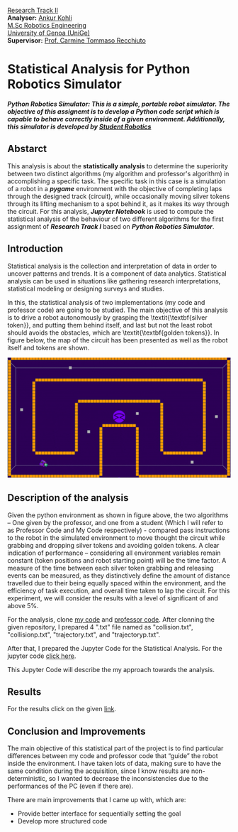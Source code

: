 [Research Track II](https://corsi.unige.it/en/off.f/2022/ins/60236)<br>
**Analyser:** [Ankur Kohli](https://github.com/ankurkohli007)<br>
[M.Sc Robotics Engineering](https://corsi.unige.it/corsi/10635)<br>
[University of Genoa (UniGe)](https://unige.it/en)<br>
**Supervisor:** [Prof. Carmine Tommaso Recchiuto](https://rubrica.unige.it/personale/UkNDWV1r)

# Statistical Analysis for Python Robotics Simulator

***Python Robotics Simulator: This is a simple, portable robot simulator. The objective of this assignemt is to develop a Python code script which is capable to behave correctly inside of a given environment. Additionally, this simulator is developed by [Student Robotics](https://studentrobotics.org/)***

## Abstarct

This analysis is about the **statistically analysis** to determine the superiority between two distinct algorithms (my algorithm and professor's algorithm) in accomplishing a specific task. The specific task in this case is a simulation of a robot in a ***pygame*** environment with the objective of completing laps through the designed track (circuit), while occasionally moving silver tokens through its lifting mechanism to a spot behind it, as it makes its way through the circuit. For this analysis, ***Jupyter Notebook*** is used to compute the statistical analysis of the behaviour of two different algorithms for the first assignment of ***Research Track I*** based on ***Python Robotics Simulator***.

## Introduction

Statistical analysis is the collection and interpretation of data in order to uncover patterns and trends. It is a component of data analytics. Statistical analysis can be used in situations like gathering research interpretations, statistical modeling or designing surveys and studies.

In this, the statistical analysis of two implementations (my code and professor code) are going to be studied. The main objective of this analysis is to drive a robot autonomously by grasping the \textit{\textbf{silver token}}, and putting them behind itself, and last but not the least robot should avoids the obstacles, which are \textit{\textbf{golden tokens}}. In figure below, the map of the circuit has been presented as well as the robot itself and tokens are shown.

![alt text](ImagesResults/circuit.png) 

## Description of the analysis

Given the python environment as shown in figure above, the two algorithms – One given by the professor, and one from a student (Which I will refer to as Professor Code and My Code respectively) - compared pass instructions to the robot in the simulated environment to move thought the circuit while grabbing and dropping silver tokens and avoiding golden tokens. A clear indication of performance – considering all environment variables remain constant (token positions and robot starting point) will be the time factor. A measure of the time between each silver token grabbing and releasing events can be measured, as they distinctively define the amount of distance travelled due to their being equally spaced within the environment, and the efficiency of task execution, and overall time taken to lap the circuit. For this experiment, we will consider the results with a level of significant of and above 5%.

For the analysis, clone [my code](https://github.com/ankurkohli007/Research_Track_I_Assignment_1.git) and [professor code](https://github.com/CarmineD8/python_simulator.git). After clonning the given repository, I prepared 4 ".txt" file named as "collision.txt", "collisionp.txt", "trajectory.txt", and "trajectoryp.txt". 

After that, I prepared the Jupyter Code for the Statistical Analysis. For the jupyter code [click here](StatisticsAnalysis.ipynb).

This Jupyter Code will describe the my approach towards the analysis.

## Results

For the results click on the given [link](StatisticalAnalysisReport_Ankur_Kohli.pdf). 

## Conclusion and Improvements

The main objective of this statistical part of the project is to find particular differences between my code and professor code that “guide” the robot inside the environment. I have taken lots of data, making sure to have the same condition during the acquisition, since I know results are non-deterministic, so I wanted to decrease the inconsistencies due to the performances of the PC (even if there are).

There are main improvements that I came up with, which are:

* Provide better interface for sequentially setting the goal
* Develop more structured code
